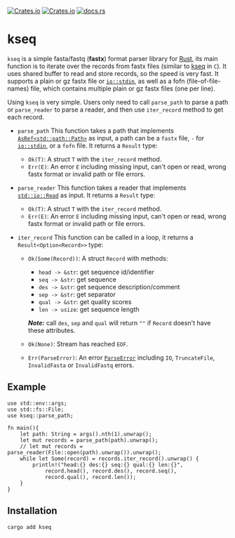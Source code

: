 [![Crates.io](https://img.shields.io/crates/d/kseq?logo=rust)](https://github.com/moold/kseq/archive/refs/heads/main.zip)
[![Crates.io](https://img.shields.io/crates/v/kseq)](https://crates.io/crates/kseq)
[![docs.rs](https://img.shields.io/docsrs/kseq)](https://docs.rs/kseq/)
# kseq
`kseq` is a simple fasta/fastq (**fastx**) format parser library for [Rust](https://www.rust-lang.org/), its main function is to iterate over the records from fastx files (similar to [kseq](https://attractivechaos.github.io/klib/#Kseq%3A%20stream%20buffer%20and%20FASTA%2FQ%20parser) in `C`). It uses shared buffer to read and store records, so the speed is very fast. It supports a plain or gz fastx file or [`io::stdin`](https://doc.rust-lang.org/std/io/fn.stdin.html), as well as a fofn (file-of-file-names) file, which contains multiple plain or gz fastx files (one per line).

Using `kseq` is very simple. Users only need to call `parse_path` to parse a path or `parse_reader` to parse a reader, and then use `iter_record` method to get each record.

- `parse_path` This function takes a path that implements [`AsRef<std::path::Path>`](https://doc.rust-lang.org/std/path/struct.Path.html) as input, a path can be a `fastx` file, `-` for [`io::stdin`](https://doc.rust-lang.org/std/io/fn.stdin.html), or a `fofn` file. It returns a `Result` type:
	- `Ok(T)`: A struct `T` with the `iter_record` method.
	- `Err(E)`: An error `E` including missing input, can't open or read, wrong fastx format or invalid path or file errors.

- `parse_reader` This function takes a reader that implements [`std::io::Read`](https://doc.rust-lang.org/std/io/trait.Read.html) as input. It returns a `Result` type:
	- `Ok(T)`: A struct `T` with the `iter_record` method.
	- `Err(E)`: An error `E` including missing input, can't open or read, wrong fastx format or invalid path or file errors.

- `iter_record` This function can be called in a loop, it returns a `Result<Option<Record>>` type:
	- `Ok(Some(Record))`: A struct `Record` with methods:
		- `head -> &str`: get sequence id/identifier
		- `seq -> &str`:  get sequence
		- `des -> &str`:  get sequence description/comment
		- `sep -> &str`:  get separator
		- `qual -> &str`: get quality scores
		- `len -> usize`: get sequence length

		***Note:*** call `des`, `sep` and `qual` will return `""` if `Record` doesn't have these attributes.
	- `Ok(None)`: Stream has reached `EOF`.
	- `Err(ParseError)`: An error [`ParseError`](https://docs.rs/kseq/0.3.0/kseq/record/enum.ParseError.html) including `IO`, `TruncateFile`, `InvalidFasta` or `InvalidFastq` errors.

## Example
```no_run 
use std::env::args;
use std::fs::File;
use kseq::parse_path;

fn main(){
	let path: String = args().nth(1).unwrap();
	let mut records = parse_path(path).unwrap();
	// let mut records = parse_reader(File::open(path).unwrap()).unwrap();
	while let Some(record) = records.iter_record().unwrap() {
		println!("head:{} des:{} seq:{} qual:{} len:{}", 
			record.head(), record.des(), record.seq(), 
			record.qual(), record.len());
	}
}
```

## Installation
```text 
cargo add kseq
```
